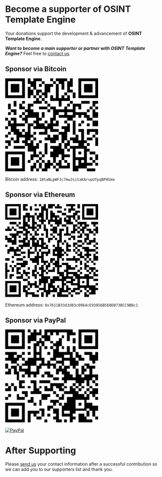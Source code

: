 # Become a supporter of OSINT Template Engine

Your donations support the development & advancement of **OSINT Template Engine**.

_**Want to become a main supporter or partner with OSINT Template Engine?**_ Feel free to [contact us](CONTACTS.md).

## Sponsor via Bitcoin

<img src="resources/bitcoin_address.png" width=300/>

Bitcoin address: `18taNLpWFJc7mwJsitaKArvpUfpqBPHSkm`

## Sponsor via Ethereum

<img src="resources/ethereum_address.png" width=300/>

Ethereum address: `0x7611B33d3d03c0964cE93056B560D073BCC9BBc1`

## Sponsor via PayPal

<img src="resources/paypal.png" width=300>

[![PayPal](https://www.paypalobjects.com/en_US/i/btn/btn_donate_LG.gif)](https://www.paypal.com/donate/?hosted_button_id=QSYPMNDY79GQY)

# After Supporting

Please [send us](CONTACTS.md) your contact information after a successful contribution so we can add you to our supporters list and thank you. 